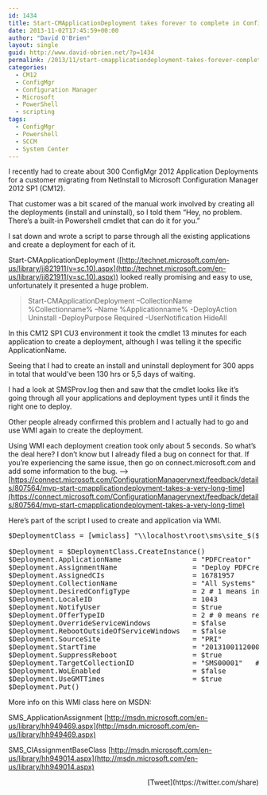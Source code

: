 ```yaml
---
id: 1434
title: Start-CMApplicationDeployment takes forever to complete in ConfigMgr
date: 2013-11-02T17:45:59+00:00
author: "David O'Brien"
layout: single
guid: http://www.david-obrien.net/?p=1434
permalink: /2013/11/start-cmapplicationdeployment-takes-forever-complete-configmgr/
categories:
  - CM12
  - ConfigMgr
  - Configuration Manager
  - Microsoft
  - PowerShell
  - scripting
tags:
  - ConfigMgr
  - Powershell
  - SCCM
  - System Center
---
```

I recently had to create about 300 ConfigMgr 2012 Application Deployments for a customer migrating from NetInstall to Microsoft Configuration Manager 2012 SP1 (CM12).

That customer was a bit scared of the manual work involved by creating all the deployments (install and uninstall), so I told them “Hey, no problem. There’s a built-in Powershell cmdlet that can do it for you.”

I sat down and wrote a script to parse through all the existing applications and create a deployment for each of it.

Start-CMApplicationDeployment ([http://technet.microsoft.com/en-us/library/jj821911(v=sc.10).aspx](http://technet.microsoft.com/en-us/library/jj821911(v=sc.10).aspx)) looked really promising and easy to use, unfortunately it presented a huge problem.

> Start-CMApplicationDeployment –CollectionName %Collectionname% –Name %Applicationname% -DeployAction Uninstall -DeployPurpose Required -UserNotification HideAll

In this CM12 SP1 CU3 environment it took the cmdlet 13 minutes for each application to create a deployment, although I was telling it the specific ApplicationName.
  
Seeing that I had to create an install and uninstall deployment for 300 apps in total that would’ve been 130 hrs or 5,5 days of waiting.
  
I had a look at SMSProv.log then and saw that the cmdlet looks like it’s going through all your applications and deployment types until it finds the right one to deploy.

Other people already confirmed this problem and I actually had to go and use WMI again to create the deployment.

Using WMI each deployment creation took only about 5 seconds. So what’s the deal here? I don’t know but I already filed a bug on connect for that. If you’re experiencing the same issue, then go on connect.microsoft.com and add some information to the bug. –> [https://connect.microsoft.com/ConfigurationManagervnext/feedback/details/807564/mvp-start-cmapplicationdeployment-takes-a-very-long-time](https://connect.microsoft.com/ConfigurationManagervnext/feedback/details/807564/mvp-start-cmapplicationdeployment-takes-a-very-long-time)

Here’s part of the script I used to create and application via WMI.

<pre class="csharpcode">$DeploymentClass = [wmiclass] <span class="str">"\\localhost\root\sms\site_$($SiteCode):SMS_ApplicationAssignment"</span>

$Deployment = $DeploymentClass.CreateInstance()
$Deployment.ApplicationName                 = <span class="str">"PDFCreator"</span>
$Deployment.AssignmentName                  = <span class="str">"Deploy PDFCreator"</span>
$Deployment.AssignedCIs                     = 16781957
$Deployment.CollectionName                  = <span class="str">"All Systems"</span>
$Deployment.DesiredConfigType               = 2 # 1 means install, 2 means uninstall
$Deployment.LocaleID                        = 1043
$Deployment.NotifyUser                      = $<span class="kwrd">true</span>
$Deployment.OfferTypeID                     = 2 # 0 means required, 2 means available
$Deployment.OverrideServiceWindows          = $<span class="kwrd">false</span>
$Deployment.RebootOutsideOfServiceWindows   = $<span class="kwrd">false</span>
$Deployment.SourceSite                      = <span class="str">"PRI"</span>
$Deployment.StartTime                       = <span class="str">"20131001120000.000000+***"</span>
$Deployment.SuppressReboot                  = $<span class="kwrd">true</span>
$Deployment.TargetCollectionID              = <span class="str">"SMS00001"</span>   # CollectionID where <span class="kwrd">to</span> deploy it <span class="kwrd">to</span>
$Deployment.WoLEnabled                      = $<span class="kwrd">false</span>
$Deployment.UseGMTTimes                     = $<span class="kwrd">true</span>
$Deployment.Put()</pre>

More info on this WMI class here on MSDN:

SMS_ApplicationAssignment [http://msdn.microsoft.com/en-us/library/hh949469.aspx](http://msdn.microsoft.com/en-us/library/hh949469.aspx)
  
SMS_CIAssignmentBaseClass [http://msdn.microsoft.com/en-us/library/hh949014.aspx](http://msdn.microsoft.com/en-us/library/hh949014.aspx) 

<div style="float: right; margin-left: 10px;">
  [Tweet](https://twitter.com/share)
</div>

